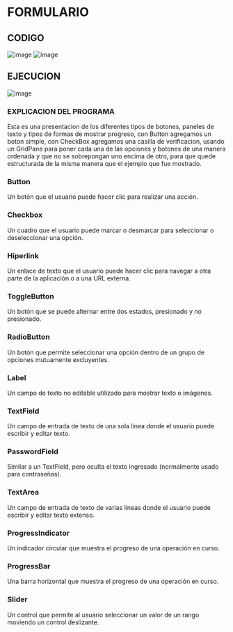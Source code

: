 # FORMULARIO

## CODIGO
![image](https://github.com/kenyba15/FORMULARIO/assets/168501498/e46dc7bb-c491-4be1-93b4-7498458353cc)
![image](https://github.com/kenyba15/FORMULARIO/assets/168501498/4ad841b3-388a-46d8-837c-16abfa44b98b)

## EJECUCION
![image](https://github.com/kenyba15/FORMULARIO/assets/168501498/4a1e73d5-fc39-4fca-830a-2176f5d22a5e)

### EXPLICACION DEL PROGRAMA
Esta es una presentacion de los diferentes tipos de botones, paneles de texto y tipos de formas de mostrar progreso, con Button agregamos un boton simple, con CheckBox agregamos una casilla de verificacion, usando un GridPane para poner cada una de las opciones y botones de una manera ordenada y que no se sobrepongan uno encima de otro, para que quede estructurada de la misma manera que el ejemplo que fue mostrado.

### Button
Un botón que el usuario puede hacer clic para realizar una acción.

### Checkbox
Un cuadro que el usuario puede marcar o desmarcar para seleccionar o deseleccionar una opción.

### Hiperlink
Un enlace de texto que el usuario puede hacer clic para navegar a otra parte de la aplicación o a una URL externa.

### ToggleButton
Un botón que se puede alternar entre dos estados, presionado y no presionado.

### RadioButton
Un botón que permite seleccionar una opción dentro de un grupo de opciones mutuamente excluyentes.

### Label
Un campo de texto no editable utilizado para mostrar texto o imágenes.

### TextField
Un campo de entrada de texto de una sola línea donde el usuario puede escribir y editar texto.

### PasswordField
Similar a un TextField, pero oculta el texto ingresado (normalmente usado para contraseñas).

### TextArea
Un campo de entrada de texto de varias líneas donde el usuario puede escribir y editar texto extenso.

### ProgressIndicator
Un indicador circular que muestra el progreso de una operación en curso.

### ProgressBar
Una barra horizontal que muestra el progreso de una operación en curso.

### Slider
Un control que permite al usuario seleccionar un valor de un rango moviendo un control deslizante.

